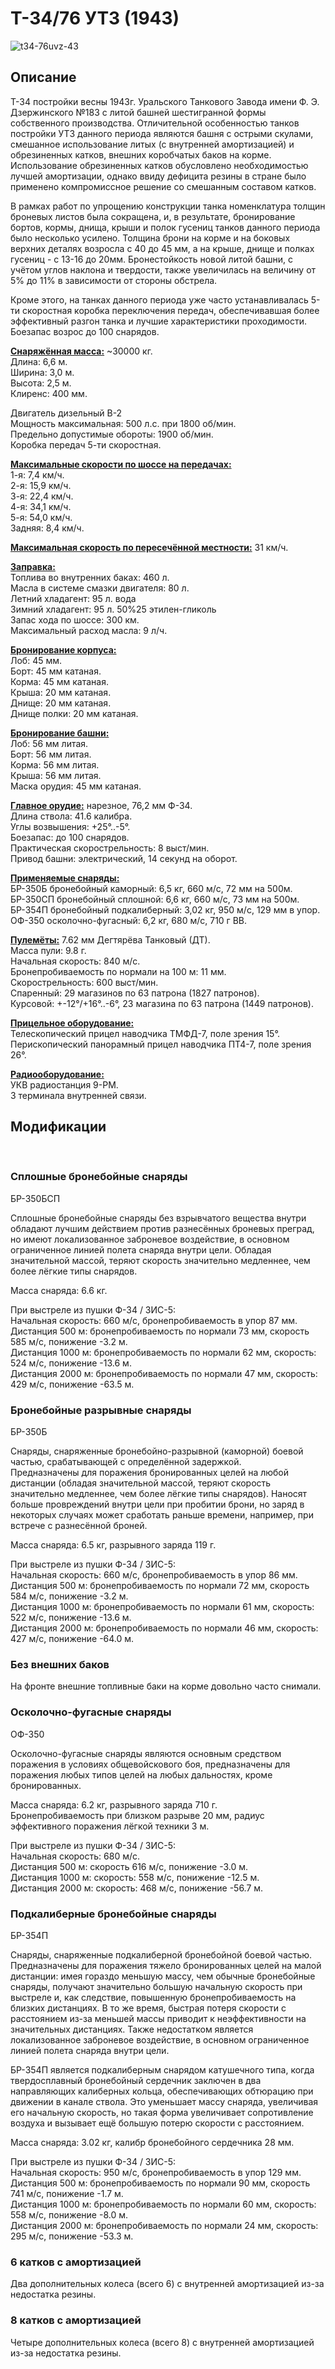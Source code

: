 # Т-34/76 УТЗ (1943)  
  
![t34-76uvz-43](../images/t34-76uvz-43.png)  
  
## Описание  
  
Т-34 постройки весны 1943г. Уральского Танкового Завода имени Ф. Э. Дзержинского №183 с литой башней шестигранной формы собственного производства. Отличительной особенностью танков постройки УТЗ данного периода являются башня с острыми скулами, смешанное использование литых (с внутренней амортизацией) и обрезиненных катков, внешних коробчатых баков на корме. Использование обрезиненных катков обусловлено необходимостью лучшей амортизации, однако ввиду дефицита резины в стране было применено компромиссное решение со смешанным составом катков.  
  
В рамках работ по упрощению конструкции танка номенклатура толщин броневых листов была сокращена, и, в результате, бронирование бортов, кормы, днища, крыши и полок гусениц танков данного периода было несколько усилено. Толщина брони на корме и на боковых верхних деталях возросла с 40 до 45 мм, а на крыше, днище и полках гусениц - с 13-16 до 20мм. Бронестойкость новой литой башни, с учётом углов наклона и твердости, также увеличилась на величину от 5% до 11% в зависимости от стороны обстрела.  
  
Кроме этого, на танках данного периода уже часто устанавливалась 5-ти скоростная коробка переключения передач, обеспечивавшая более эффективный разгон танка и лучшие характеристики проходимости. Боезапас возрос до 100 снарядов.  
  
<b><u>Снаряжённая масса:</u></b> ~30000 кг.  
Длина: 6,6 м.  
Ширина: 3,0 м.  
Высота: 2,5 м.  
Клиренс: 400 мм.  
  
Двигатель дизельный В-2  
Мощность максимальная: 500 л.с. при 1800 об/мин.  
Предельно допустимые обороты: 1900 об/мин.  
Коробка передач 5-ти скоростная.  
  
<b><u>Максимальные скорости по шоссе на передачах:</u></b>  
1-я: 7,4 км/ч.  
2-я: 15,9 км/ч.  
3-я: 22,4 км/ч.  
4-я: 34,1 км/ч.  
5-я: 54,0 км/ч.  
Задняя: 8,4 км/ч.  
  
<b><u>Максимальная скорость по пересечённой местности:</u></b> 31 км/ч.  
  
<b><u>Заправка:</u></b>  
Топлива во внутренних баках: 460 л.  
Масла в системе смазки двигателя: 80 л.  
Летний хладагент: 95 л. вода  
Зимний хладагент: 95 л. 50%25 этилен-гликоль  
Запас хода по шоссе: 300 км.  
Максимальный расход масла: 9 л/ч.  
  
<b><u>Бронирование корпуса:</u></b>  
Лоб: 45 мм.  
Борт: 45 мм катаная.  
Корма: 45 мм катаная.  
Крыша: 20 мм катаная.  
Днище: 20 мм катаная.  
Днище полки: 20 мм катаная.  
  
<b><u>Бронирование башни:</u></b>  
Лоб: 56 мм литая.  
Борт: 56 мм литая.  
Корма: 56 мм литая.  
Крыша: 56 мм литая.  
Маска орудия: 45 мм катаная.  
  
<b><u>Главное орудие:</u></b> нарезное, 76,2 мм Ф-34.  
Длина ствола: 41.6 калибра.  
Углы возвышения: +25°..-5°.  
Боезапас: до 100 снарядов.  
Практическая скорострельность: 8 выст/мин.  
Привод башни: электрический, 14 секунд на оборот.  
  
<b><u>Применяемые снаряды: </u></b>  
БР-350Б бронебойный каморный: 6,5 кг, 660 м/с, 72 мм на 500м.  
БР-350СП бронебойный сплошной: 6,6 кг, 660 м/с, 73 мм на 500м.  
БР-354П бронебойный подкалиберный: 3,02 кг, 950 м/с, 129 мм в упор.  
ОФ-350 осколочно-фугасный: 6,2 кг, 680 м/с, 710 г ВВ.  
  
<b><u>Пулемёты:</u></b> 7.62 мм Дегтярёва Танковый (ДТ).  
Масса пули: 9.8 г.  
Начальная скорость: 840 м/с.  
Бронепробиваемость по нормали на 100 м: 11 мм.  
Скорострельность: 600 выст/мин.  
Спаренный: 29 магазинов по 63 патрона (1827 патронов).  
Курсовой: +-12°/+16°..-6°, 23 магазина по 63 патрона (1449 патронов).  
  
<b><u>Прицельное оборудование:</u></b>  
Телескопический прицел наводчика ТМФД-7, поле зрения 15°.  
Перископический панорамный прицел наводчика ПТ4-7, поле зрения 26°.  
  
<b><u>Радиооборудование:</u></b>  
УКВ радиостанция 9-РМ.  
3 терминала внутренней связи.  
  
## Модификации  
  ﻿
  
### Сплошные бронебойные снаряды  
  
БР-350БСП  
  
Сплошные бронебойные снаряды без взрывчатого вещества внутри обладают лучшим действием против разнесённых броневых преград, но имеют локализованное заброневое воздействие, в основном ограниченное линией полета снаряда внутри цели. Обладая значительной массой, теряют скорость значительно медленнее, чем более лёгкие типы снарядов.  
  
Масса снаряда: 6.6 кг.  
  
При выстреле из пушки Ф-34 / ЗИС-5:  
Начальная скорость: 660 м/с, бронепробиваемость в упор 87 мм.  
Дистанция 500 м: бронепробиваемость по нормали 73 мм, скорость 585 м/с, понижение -3.2 м.  
Дистанция 1000 м: бронепробиваемость по нормали 62 мм, скорость: 524 м/с, понижение -13.6 м.  
Дистанция 2000 м: бронепробиваемость по нормали 47 мм, скорость: 429 м/с, понижение -63.5 м.  ﻿
  
### Бронебойные разрывные снаряды  
  
БР-350Б  
  
Снаряды, снаряженные бронебойно-разрывной (каморной) боевой частью, срабатывающей с определённой задержкой.  
Предназначены для поражения бронированных целей на любой дистанции (обладая значительной массой, теряют скорость значительно медленнее, чем более лёгкие типы снарядов). Наносят больше провреждений внутри цели при пробитии брони, но заряд в некоторых случаях может сработать раньше времени, например, при встрече с разнесённой броней.  
  
Масса снаряда: 6.5 кг, разрывного заряда 119 г.  
  
При выстреле из пушки Ф-34 / ЗИС-5:  
Начальная скорость: 660 м/с, бронепробиваемость в упор 86 мм.  
Дистанция 500 м: бронепробиваемость по нормали 72 мм, скорость 584 м/с, понижение -3.2 м.  
Дистанция 1000 м: бронепробиваемость по нормали 61 мм, скорость: 522 м/с, понижение -13.6 м.  
Дистанция 2000 м: бронепробиваемость по нормали 46 мм, скорость: 427 м/с, понижение -64.0 м.  ﻿
  
### Без внешних баков  
  
На фронте внешние топливные баки на корме довольно часто снимали.  ﻿
  
### Осколочно-фугасные снаряды  
  
ОФ-350  
  
Осколочно-фугасные снаряды являются основным средством поражения в условиях общевойскового боя, предназначены для поражения любых типов целей на любых дальностях, кроме бронированных.  
  
Масса снаряда: 6.2 кг, разрывного заряда 710 г.  
Бронепробиваемость при близком разрыве 20 мм, радиус эффективного поражения лёгкой техники 3 м.  
  
При выстреле из пушки Ф-34 / ЗИС-5:  
Начальная скорость: 680 м/с.  
Дистанция 500 м: скорость 616 м/с, понижение -3.0 м.  
Дистанция 1000 м: скорость: 558 м/с, понижение -12.5 м.  
Дистанция 2000 м: скорость: 468 м/с, понижение -56.7 м.  ﻿
  
### Подкалиберные бронебойные снаряды  
  
БР-354П  
  
Снаряды, снаряженные подкалиберной бронебойной боевой частью. Предназначены для поражения тяжело бронированных целей на малой дистанции: имея гораздо меньшую массу, чем обычные бронебойные снаряды, получают значительно большую начальную скорость при выстреле и, как следствие, повышенную бронепробиваемость на близких дистанциях. В то же время, быстрая потеря скорости с расстоянием из-за меньшей массы приводит к неэффективности на значительных дистанциях. Также недостатком является локализованное заброневое воздействие, в основном ограниченное линией полета снаряда внутри цели.  
  
БР-354П является подкалиберным снарядом катушечного типа, когда твердосплавный бронебойный сердечник заключен в два направляющих калиберных кольца, обеспечивающих обтюрацию при движении в канале ствола. Это уменьшает массу снаряда, увеличивая его начальную скорость, но такая форма увеличивает сопротивление воздуха и вызывает ещё большую потерю скорости с расстоянием.  
  
Масса снаряда: 3.02 кг, калибр бронебойного сердечника 28 мм.  
  
При выстреле из пушки Ф-34 / ЗИС-5:  
Начальная скорость: 950 м/с, бронепробиваемость в упор 129 мм.  
Дистанция 500 м: бронепробиваемость по нормали 90 мм, скорость 741 м/с, понижение -1.7 м.  
Дистанция 1000 м: бронепробиваемость по нормали 60 мм, скорость: 558 м/с, понижение -8.0 м.  
Дистанция 2000 м: бронепробиваемость по нормали 24 мм, скорость: 295 м/с, понижение -53.3 м.  ﻿
  
### 6 катков с амортизацией  
  
Два дополнительных колеса (всего 6) с внутренней амортизацией из-за недостатка резины.  ﻿
  
### 8 катков с амортизацией  
  
Четыре дополнительных колеса (всего 8) с внутренней амортизацией из-за недостатка резины.  